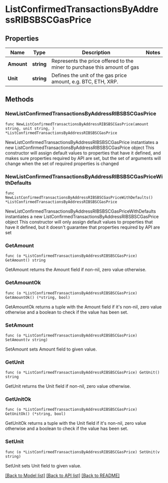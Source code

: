# ListConfirmedTransactionsByAddressRIBSBSCGasPrice

## Properties

Name | Type | Description | Notes
------------ | ------------- | ------------- | -------------
**Amount** | **string** | Represents the price offered to the miner to purchase this amount of gas | 
**Unit** | **string** | Defines the unit of the gas price amount, e.g. BTC, ETH, XRP. | 

## Methods

### NewListConfirmedTransactionsByAddressRIBSBSCGasPrice

`func NewListConfirmedTransactionsByAddressRIBSBSCGasPrice(amount string, unit string, ) *ListConfirmedTransactionsByAddressRIBSBSCGasPrice`

NewListConfirmedTransactionsByAddressRIBSBSCGasPrice instantiates a new ListConfirmedTransactionsByAddressRIBSBSCGasPrice object
This constructor will assign default values to properties that have it defined,
and makes sure properties required by API are set, but the set of arguments
will change when the set of required properties is changed

### NewListConfirmedTransactionsByAddressRIBSBSCGasPriceWithDefaults

`func NewListConfirmedTransactionsByAddressRIBSBSCGasPriceWithDefaults() *ListConfirmedTransactionsByAddressRIBSBSCGasPrice`

NewListConfirmedTransactionsByAddressRIBSBSCGasPriceWithDefaults instantiates a new ListConfirmedTransactionsByAddressRIBSBSCGasPrice object
This constructor will only assign default values to properties that have it defined,
but it doesn't guarantee that properties required by API are set

### GetAmount

`func (o *ListConfirmedTransactionsByAddressRIBSBSCGasPrice) GetAmount() string`

GetAmount returns the Amount field if non-nil, zero value otherwise.

### GetAmountOk

`func (o *ListConfirmedTransactionsByAddressRIBSBSCGasPrice) GetAmountOk() (*string, bool)`

GetAmountOk returns a tuple with the Amount field if it's non-nil, zero value otherwise
and a boolean to check if the value has been set.

### SetAmount

`func (o *ListConfirmedTransactionsByAddressRIBSBSCGasPrice) SetAmount(v string)`

SetAmount sets Amount field to given value.


### GetUnit

`func (o *ListConfirmedTransactionsByAddressRIBSBSCGasPrice) GetUnit() string`

GetUnit returns the Unit field if non-nil, zero value otherwise.

### GetUnitOk

`func (o *ListConfirmedTransactionsByAddressRIBSBSCGasPrice) GetUnitOk() (*string, bool)`

GetUnitOk returns a tuple with the Unit field if it's non-nil, zero value otherwise
and a boolean to check if the value has been set.

### SetUnit

`func (o *ListConfirmedTransactionsByAddressRIBSBSCGasPrice) SetUnit(v string)`

SetUnit sets Unit field to given value.



[[Back to Model list]](../README.md#documentation-for-models) [[Back to API list]](../README.md#documentation-for-api-endpoints) [[Back to README]](../README.md)



